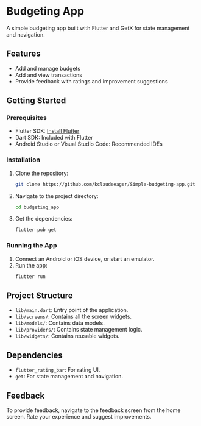 # Budgeting App

A simple budgeting app built with Flutter and GetX for state management and navigation.

## Features

- Add and manage budgets
- Add and view transactions
- Provide feedback with ratings and improvement suggestions

## Getting Started

### Prerequisites

- Flutter SDK: [Install Flutter](https://flutter.dev/docs/get-started/install)
- Dart SDK: Included with Flutter
- Android Studio or Visual Studio Code: Recommended IDEs

### Installation

1. Clone the repository:
   ```sh
   git clone https://github.com/kclaudeeager/Simple-budgeting-app.git
   ```
2. Navigate to the project directory:
   ```sh
   cd budgeting_app
   ```
3. Get the dependencies:
   ```sh
   flutter pub get
   ```

### Running the App

1. Connect an Android or iOS device, or start an emulator.
2. Run the app:
   ```sh
   flutter run
   ```

## Project Structure

- `lib/main.dart`: Entry point of the application.
- `lib/screens/`: Contains all the screen widgets.
- `lib/models/`: Contains data models.
- `lib/providers/`: Contains state management logic.
- `lib/widgets/`: Contains reusable widgets.

## Dependencies

- `flutter_rating_bar`: For rating UI.
- `get`: For state management and navigation.

## Feedback

To provide feedback, navigate to the feedback screen from the home screen. Rate your experience and suggest improvements.
